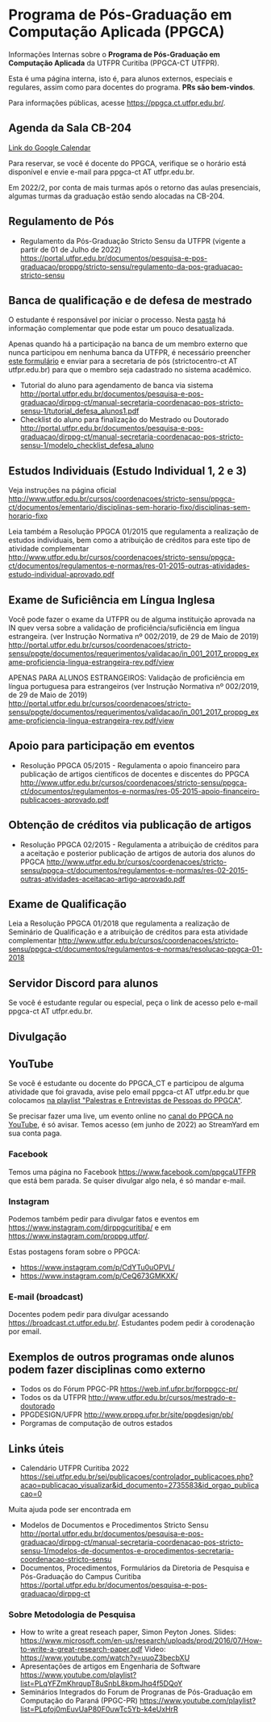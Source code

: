 # Programa de Pós-Graduação em Computação Aplicada (PPGCA)

Informações Internas sobre o **Programa de Pós-Graduação em Computação Aplicada** da UTFPR Curitiba (PPGCA-CT UTFPR).

Esta é uma página interna, isto é, para alunos externos, especiais e regulares, assim como para docentes do programa. **PRs são bem-vindos**.

Para informações públicas, acesse https://ppgca.ct.utfpr.edu.br/. 
 

## Agenda da Sala CB-204

[Link do Google Calendar](https://calendar.google.com/calendar/embed?src=k7m31o1nhmqb2nsckmrvme7e14%40group.calendar.google.com&ctz=America%2FSao_Paulo)


Para reservar, se você é docente do PPGCA, verifique se o horário está disponível e envie e-mail para ppgca-ct AT utfpr.edu.br.

Em 2022/2, por conta de mais turmas após o retorno das aulas presenciais, algumas turmas da graduação estão sendo alocadas na CB-204.

## Regulamento de Pós 

- Regulamento da Pós-Graduação Stricto Sensu da UTFPR  (vigente a partir de 01 de Julho de 2022) https://portal.utfpr.edu.br/documentos/pesquisa-e-pos-graduacao/proppg/stricto-sensu/regulamento-da-pos-graduacao-stricto-sensu

## Banca de qualificação e  de defesa de mestrado

O estudante é responsável por iniciar o processo. Nesta [pasta](https://github.com/adolfont/PPGCA/tree/master/ajuda/marcacao_de_defesas) há informação complementar que pode estar um pouco desatualizada.  

Apenas quando há a participação na banca de um membro externo que nunca participou em nenhuma banca da UTFPR, é necessário preencher [este formulário](http://portal.utfpr.edu.br/documentos/pesquisa-e-pos-graduacao/dirppg-ct/manual-secretaria-coordenacao-pos-stricto-sensu-1/formulario_cadastro_membro_externo_banca) e enviar para a secretaria de pós (strictocentro-ct AT utfpr.edu.br) para que o membro seja cadastrado no sistema acadêmico. 

- Tutorial do aluno para agendamento de banca via sistema http://portal.utfpr.edu.br/documentos/pesquisa-e-pos-graduacao/dirppg-ct/manual-secretaria-coordenacao-pos-stricto-sensu-1/tutorial_defesa_alunos1.pdf
- Checklist do aluno para finalização do Mestrado ou Doutorado http://portal.utfpr.edu.br/documentos/pesquisa-e-pos-graduacao/dirppg-ct/manual-secretaria-coordenacao-pos-stricto-sensu-1/modelo_checklist_defesa_aluno


## Estudos Individuais (Estudo Individual 1, 2 e 3)

Veja instruções na página oficial http://www.utfpr.edu.br/cursos/coordenacoes/stricto-sensu/ppgca-ct/documentos/ementario/disciplinas-sem-horario-fixo/disciplinas-sem-horario-fixo

Leia também a Resolução PPGCA 01/2015 que regulamenta a realização de estudos individuais, bem como a atribuição de créditos para este tipo de atividade complementar http://www.utfpr.edu.br/cursos/coordenacoes/stricto-sensu/ppgca-ct/documentos/regulamentos-e-normas/res-01-2015-outras-atividades-estudo-individual-aprovado.pdf

## Exame de Suficiência em Língua Inglesa

Você pode fazer o exame da UTFPR ou de alguma instituição aprovada na IN quev versa sobre a validação de proficiência/suficiência em língua estrangeira. (ver Instrução Normativa nº 002/2019, de 29 de Maio de 2019) http://portal.utfpr.edu.br/cursos/coordenacoes/stricto-sensu/ppgte/documentos/requerimentos/validacao/in_001_2017_proppg_exame-proficiencia-lingua-estrangeira-rev.pdf/view

APENAS PARA ALUNOS ESTRANGEIROS: Validação de proficiência em língua portuguesa para estrangeiros (ver Instrução Normativa nº 002/2019, de 29 de Maio de 2019) http://portal.utfpr.edu.br/cursos/coordenacoes/stricto-sensu/ppgte/documentos/requerimentos/validacao/in_001_2017_proppg_exame-proficiencia-lingua-estrangeira-rev.pdf/view

## Apoio para participação em eventos

- Resolução PPGCA 05/2015 - Regulamenta o apoio financeiro para publicação de artigos científicos de docentes e discentes do PPGCA http://www.utfpr.edu.br/cursos/coordenacoes/stricto-sensu/ppgca-ct/documentos/regulamentos-e-normas/res-05-2015-apoio-financeiro-publicacoes-aprovado.pdf


## Obtenção de créditos via publicação de artigos 

- Resolução PPGCA 02/2015 - Regulamenta a atribuição de créditos para a aceitação e posterior publicação de artigos de autoria dos alunos do PPGCA
http://www.utfpr.edu.br/cursos/coordenacoes/stricto-sensu/ppgca-ct/documentos/regulamentos-e-normas/res-02-2015-outras-atividades-aceitacao-artigo-aprovado.pdf

## Exame de Qualificação

Leia a Resolução PPGCA 01/2018 que regulamenta a realização de Seminário de Qualificação e a atribuição de créditos para esta atividade complementar http://www.utfpr.edu.br/cursos/coordenacoes/stricto-sensu/ppgca-ct/documentos/regulamentos-e-normas/resolucao-ppgca-01-2018


## Servidor Discord para alunos

Se você é estudante regular ou especial, peça o link de acesso pelo e-mail ppgca-ct AT utfpr.edu.br.

## Divulgação 

## YouTube

Se você é estudante ou docente do PPGCA_CT e participou de alguma atividade que foi gravada, avise pelo email ppgca-ct AT utfpr.edu.br que colocamos [na playlist "Palestras e Entrevistas de Pessoas do PPGCA"](https://www.youtube.com/playlist?list=PL48C-h4_CFXalhaFFXQDjC7oQItg5HIuI).

Se precisar fazer uma live, um evento online no [canal do PPGCA no YouTube](https://www.youtube.com/channel/UC1NFKLdtolDa7jkB0uU0bJg/), é só avisar. Temos acesso (em junho de 2022) ao StreamYard em sua conta paga. 

### Facebook

Temos uma página no Facebook https://www.facebook.com/ppgcaUTFPR que está bem parada. Se quiser divulgar algo nela, é só mandar e-mail.

### Instagram

Podemos também pedir para divulgar fatos e eventos em https://www.instagram.com/dirppgcuritiba/ e em https://www.instagram.com/proppg.utfpr/.

Estas postagens foram sobre o PPGCA:
- https://www.instagram.com/p/CdYTu0uOPVL/
- https://www.instagram.com/p/CeQ673GMKXK/

### E-mail (broadcast)

Docentes podem pedir para divulgar acessando https://broadcast.ct.utfpr.edu.br/. Estudantes podem pedir à corodenação por email.


## Exemplos de outros programas onde alunos podem fazer disciplinas como externo

- Todos os do Fórum PPGC-PR https://web.inf.ufpr.br/forppgcc-pr/
- Todos os da UTFPR http://www.utfpr.edu.br/cursos/mestrado-e-doutorado
- PPGDESIGN/UFPR http://www.prppg.ufpr.br/site/ppgdesign/pb/ 
- Porgramas de computação de outros estados


## Links úteis

- Calendário UTFPR Curitiba 2022 https://sei.utfpr.edu.br/sei/publicacoes/controlador_publicacoes.php?acao=publicacao_visualizar&id_documento=2735583&id_orgao_publicacao=0


Muita ajuda pode ser encontrada em 
- Modelos de Documentos e Procedimentos Stricto Sensu http://portal.utfpr.edu.br/documentos/pesquisa-e-pos-graduacao/dirppg-ct/manual-secretaria-coordenacao-pos-stricto-sensu-1/modelos-de-documentos-e-procedimentos-secretaria-coordenacao-stricto-sensu
- Documentos, Procedimentos, Formulários da Diretoria de Pesquisa e Pós-Graduação do Campus Curitiba https://portal.utfpr.edu.br/documentos/pesquisa-e-pos-graduacao/dirppg-ct 


### Sobre Metodologia de Pesquisa

- How to write a great reseach paper, Simon Peyton Jones. Slides: https://www.microsoft.com/en-us/research/uploads/prod/2016/07/How-to-write-a-great-research-paper.pdf Video: https://www.youtube.com/watch?v=uuoZ3becbXU
- Apresentações de artigos em Engenharia de Software https://www.youtube.com/playlist?list=PLqYFZmKhrqupT8uSnbL8kpmJhq4f5DQoY
- Seminários Integrados do Forum de Progranas de Pós-Graduação em Computação do Paraná (PPGC-PR) https://www.youtube.com/playlist?list=PLpfoj0mEuvUaP80F0uwTc5Yb-k4eUxHrR




